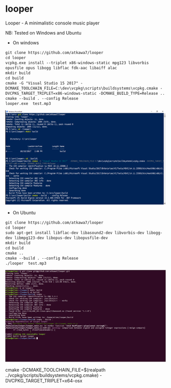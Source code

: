# looper

Looper - A minimalistic console music player

NB: Tested on Windows and Ubuntu

- On windows

```
git clone https://github.com/atkawa7/looper
cd looper
vcpkg.exe install --triplet x86-windows-static mpg123 libvorbis opusfile opus libogg libflac fdk-aac libaiff alac
mkdir build
cd build
cmake -G "Visual Studio 15 2017" -DCMAKE_TOOLCHAIN_FILE=C:\dev\vcpkg\scripts\buildsystems\vcpkg.cmake -DVCPKG_TARGET_TRIPLET=x86-windows-static -DCMAKE_BUILD_TYPE=Release ..
cmake --build . --config Release
looper.exe  test.mp3
```

![Alt text](windows.PNG?raw=true "Windows")

- On Ubuntu

```
git clone https://github.com/atkawa7/looper
cd looper
sudo apt-get install libflac-dev libasound2-dev libvorbis-dev libogg-dev libmpg123-dev libopus-dev libopusfile-dev
mkdir build
cd build
cmake ..
cmake --build . --config Release
./looper  test.mp3
```

![Alt text](Ubuntu.png?raw=true "Ubuntu")

cmake -DCMAKE_TOOLCHAIN_FILE=\$(realpath ../vcpkg/scripts/buildsystems/vcpkg.cmake) -DVCPKG_TARGET_TRIPLET=x64-osx
